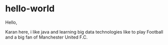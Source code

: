# hello-world

Hello,

Karan here, i like java and learning big data technologies
like to play Football and a big fan of Manchester United F.C.

